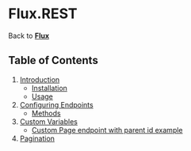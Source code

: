 ﻿# Flux.REST

Back to [**Flux**](../README.md)

## Table of Contents

1. [Introduction](01.introduction.md)
   - [Installation](01.introduction.md#installation)
   - [Usage](01.introduction.md#usage)
2. [Configuring Endpoints](02.endpoints.md)
   - [Methods](02.endpoints.md#methods)
3. [Custom Variables](03.variables.md)
   - [Custom Page endpoint with parent id example](03.variables.md#custom-page-endpoint-with-parent-id-example)
4. [Pagination](04.pagination.md)